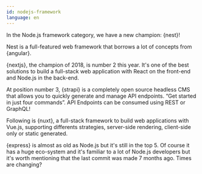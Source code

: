 ```yaml
---
id: nodejs-framework
language: en
---
```


In the Node.js framework category, we have a new champion: {nest}!

Nest is a full-featured web framework that borrows a lot of concepts from {angular}.

{nextjs}, the champion of 2018, is number 2 this year. It's one of the best solutions to build a full-stack web application with React on the front-end and Node.js in the back-end.

At position number 3, {strapi} is a completely open source headless CMS that allows you to quickly generate and manage API endpoints.
“Get started in just four commands”.
API Endpoints can be consumed using REST or GraphQL!

Following is {nuxt}, a full-stack framework to build web applications with Vue.js, supporting differents strategies, server-side rendering, client-side only or static generated.

{express} is almost as old as Node.js but it's still in the top 5. Of course it has a huge eco-system and it's familiar to a lot of Node.js developers but it's worth mentioning that the last commit was made 7 months ago. Times are changing?
